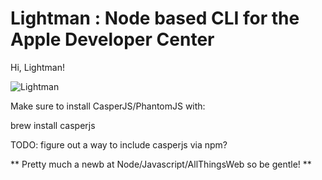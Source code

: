 Lightman : Node based CLI for the Apple Developer Center
========

Hi, Lightman!

![Lightman](http://images.paxholley.net/blog/geeks/david_lightman.jpg)


Make sure to install CasperJS/PhantomJS with:  

brew install casperjs

TODO:  figure out a way to include casperjs via npm?



** Pretty much a newb at Node/Javascript/AllThingsWeb so be gentle! **
